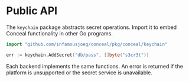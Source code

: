 # Public API

The `keychain` package abstracts secret operations. Import it to embed Conceal
functionality in other Go programs.

```go
import "github.com/infamousjoeg/conceal/pkg/conceal/keychain"

err := keychain.AddSecret("db/pass", []byte("s3cr3t"))
```

Each backend implements the same functions. An error is returned if the platform
is unsupported or the secret service is unavailable.
